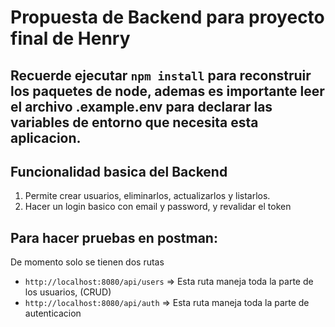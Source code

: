 # Propuesta de Backend para proyecto final de Henry

## Recuerde ejecutar ``` npm install ``` para reconstruir los paquetes de node, ademas es importante leer el archivo .example.env para declarar las variables de entorno que necesita esta aplicacion.

## Funcionalidad basica del Backend

1) Permite crear usuarios, eliminarlos, actualizarlos y listarlos. 
2) Hacer un login basico con email y password, y revalidar el token

## Para hacer pruebas en postman:
De momento solo se tienen dos rutas
   - ```http://localhost:8080/api/users``` => Esta ruta maneja toda la parte de los usuarios, (CRUD)
   - ```http://localhost:8080/api/auth``` => Esta ruta maneja toda la parte de autenticacion